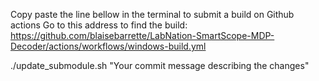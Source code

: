 Copy paste the line bellow in the terminal to submit a build on Github actions
Go to this address to find the build:
https://github.com/blaisebarrette/LabNation-SmartScope-MDP-Decoder/actions/workflows/windows-build.yml

./update_submodule.sh "Your commit message describing the changes"